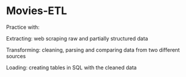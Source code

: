 # Movies-ETL
Practice with:

Extracting: web scraping raw and partially structured data

Transforming: cleaning, parsing and comparing data from two different sources

Loading: creating tables in SQL with the cleaned data
